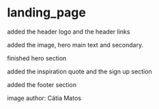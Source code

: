 # landing_page

added the header logo and the header links

added the image, hero main text and secondary.

finished hero section
 
added the inspiration quote and the sign up section

added the footer section

image author: Cátia Matos